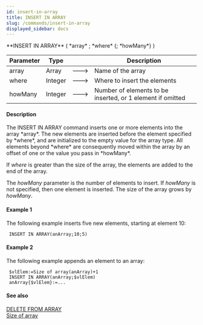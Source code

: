 ```yaml
---
id: insert-in-array
title: INSERT IN ARRAY
slug: /commands/insert-in-array
displayed_sidebar: docs
---
```


<!--REF #_command_.INSERT IN ARRAY.Syntax-->**INSERT IN ARRAY** ( *array* ; *where* {; *howMany*} )<!-- END REF-->
<!--REF #_command_.INSERT IN ARRAY.Params-->
| Parameter | Type |  | Description |
| --- | --- | --- | --- |
| array | Array | &#x1F852; | Name of the array |
| where | Integer | &#x1F852; | Where to insert the elements |
| howMany | Integer | &#x1F852; | Number of elements to be inserted, or 1 element if omitted |

<!-- END REF-->

#### Description 

<!--REF #_command_.INSERT IN ARRAY.Summary-->The INSERT IN ARRAY command inserts one or more elements into the array *array*.<!-- END REF--> The new elements are inserted before the element specified by *where*, and are initialized to the empty value for the array type. All elements beyond *where* are consequently moved within the array by an offset of one or the value you pass in *howMany*.

If *where* is greater than the size of the array, the elements are added to the end of the array.

The *howMany* parameter is the number of elements to insert. If *howMany* is not specified, then one element is inserted. The size of the array grows by *howMany*.

#### Example 1 

The following example inserts five new elements, starting at element 10:

```4d
 INSERT IN ARRAY(anArray;10;5)
```

#### Example 2 

The following example appends an element to an array:

```4d
 $vlElem:=Size of array(anArray)+1
 INSERT IN ARRAY(anArray;$vlElem)
 anArray{$vlElem}:=...
```

#### See also 

[DELETE FROM ARRAY](delete-from-array.md)  
[Size of array](size-of-array.md)  